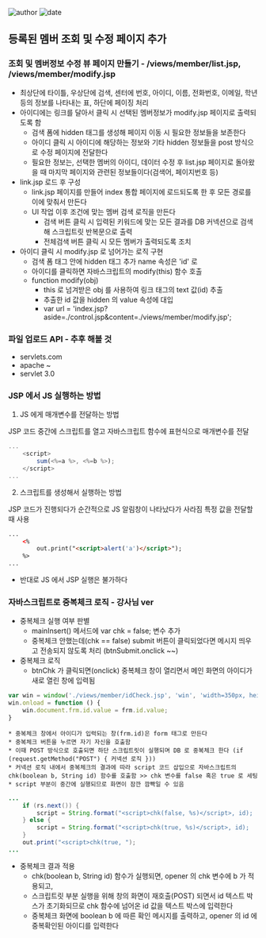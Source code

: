 ﻿
![author](https://img.shields.io/badge/author-daesungRa-lightgray.svg?style=flat-square)
![date](https://img.shields.io/badge/date-190117-lightgray.svg?style=flat-square)

## 등록된 멤버 조회 및 수정 페이지 추가

### 조회 및 멤버정보 수정 뷰 페이지 만들기 - /views/member/list.jsp, /views/member/modify.jsp

- 최상단에 타이틀, 우상단에 검색, 센터에 번호, 아이디, 이름, 전화번호, 이메일, 학년 등의 정보를 나타내는 표, 하단에 페이징 처리
- 아이디에는 링크를 달아서 클릭 시 선택된 멤버정보가 modify.jsp 페이지로 출력되도록 함
	* 검색 폼에 hidden 태그를 생성해 페이지 이동 시 필요한 정보들을 보존한다
	* 아이디 클릭 시 아이디에 해당하는 정보와 기타 hidden 정보들을 post 방식으로 수정 페이지에 전달한다
	* 필요한 정보는, 선택한 멤버의 아이디, 데이터 수정 후 list.jsp 페이지로 돌아왔을 때 마지막 페이지와 관련된 정보들이다(검색어, 페이지번호 등)
- link.jsp 로드 후 구성
	* link.jsp 페이지를 만들어 index 통합 페이지에 로드되도록 한 후 모든 경로를 이에 맞춰서 만든다
	* UI 작업 이후 조건에 맞는 멤버 검색 로직을 만든다
		- 검색 버튼 클릭 시 입력된 키워드에 맞는 모든 결과를 DB 커넥션으로 검색해 스크립트릿 반복문으로 출력
		- 전체검색 버튼 클릭 시 모든 멤버가 출력되도록 조치
- 아이디 클릭 시 modify.jsp 로 넘어가는 로직 구현
	* 검색 폼 태그 안에 hidden 태그 추가 name 속성은 'id' 로
	* 아이디를 클릭하면 자바스크립트의 modify(this) 함수 호출
	* function modify(obj)
		- this 로 넘겨받은 obj 를 사용하여 링크 태그의 text 값(id) 추출
		- 추출한 id 값을 hidden 의 value 속성에 대입
		- var url = 'index.jsp?aside=./control.jsp&content=./views/member/modify.jsp';

### 파일 업로드 API - 추후 해볼 것

- servlets.com
- apache ~ 
- servlet 3.0

### JSP 에서 JS 실행하는 방법

1. JS 에게 매개변수를 전달하는 방법

JSP 코드 중간에 스크립트를 열고 자바스크립트 함수에 표현식으로 매개변수를 전달
```JAVASCRIPT
...
	<script>
		sum(<%=a %>, <%=b %>);
	</script>
...
```

2. 스크립트를 생성해서 실행하는 방법

JSP 코드가 진행되다가 순간적으로 JS 알림창이 나타났다가 사라짐
특정 값을 전달할 때 사용
```HTML
...
	<%
		out.print("<script>alert('a')</script>");
	%>
...
```

- 반대로 JS 에서 JSP 실행은 불가하다

### 자바스크립트로 중복체크 로직 - 강사님 ver

- 중복체크 실행 여부 판별
	* mainInsert() 메서드에 var chk = false; 변수 추가
	* 중복체크 안했는데(chk == false) submit 버튼이 클릭되었다면 메시지 띄우고 전송되지 않도록 처리 (btnSubmit.onclick ~~)
- 중복체크 로직
	* btnChk 가 클릭되면(onclick) 중복체크 창이 열리면서 메인 화면의 아이디가 새로 열린 창에 입력됨
```JAVASCRIPT
var win = window('./views/member/idCheck.jsp', 'win', 'width=350px, height=150px');
win.onload = function () {
	win.document.frm.id.value = frm.id.value;
}
```
	* 중복체크 창에서 아이디가 입력되는 창(frm.id)은 form 태그로 만든다
	* 중복체크 버튼을 누르면 자기 자신을 호출함
	* 이때 POST 방식으로 호출되면 하단 스크립트릿이 실행되며 DB 로 중복체크 한다 (if (request.getMethod("POST") { 커넥션 로직 }))
	* 커넥션 로직 내에서 중복체크의 결과에 따라 script 코드 삽입으로 자바스크립트의 chk(boolean b, String id) 함수를 호출함 >> chk 변수를 false 혹은 true 로 세팅
	* script 부분이 중간에 실행되므로 화면이 잠깐 깜빡일 수 있음
```JAVA
...
	if (rs.next()) {
		script = String.format("<script>chk(false, %s)</script>, id);
	} else {
		script = String.format("<script>chk(true, %s)</script>, id);
	}
	out.print("<script>chk(true, ");
...
```

- 중복체크 결과 적용
	* chk(boolean b, String id) 함수가 실행되면, opener 의 chk 변수에 b 가 적용되고,
	* 스크립트릿 부분 실행을 위해 창의 화면이 재호출(POST) 되면서 id 텍스트 박스가 초기화되므로 chk 함수에 넘어온 id 값을 텍스트 박스에 입력한다
	* 중복체크 화면에 boolean b 에 따른 확인 메시지를 출력하고, opener 의 id 에 중복확인된 아이디를 입력한다
























